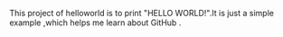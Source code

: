 This project of helloworld is to print "HELLO WORLD!".It is just a simple example ,which helps me learn about GitHub .

